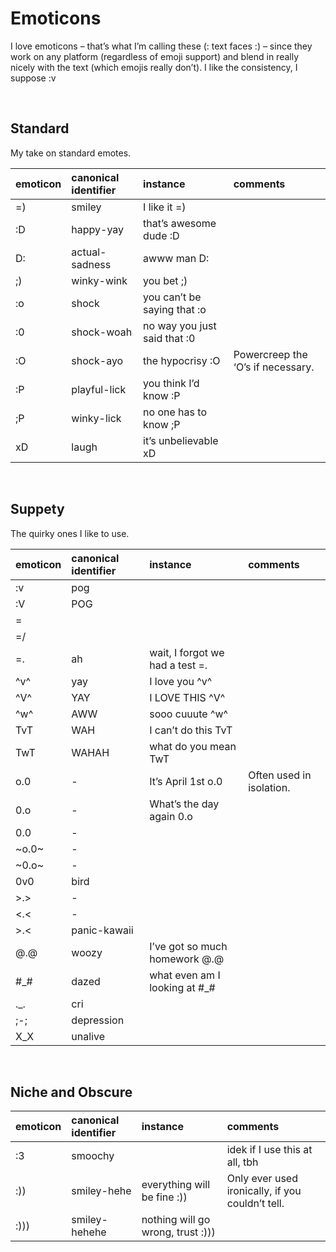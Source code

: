 # Emoticons
<!-- #SQUARK live!
| dest = self/emoticons
| desc = A collection of all the emoticons I use!
| style = personal
| index = personal / lists
| shard = #INDEX
-->

I love emoticons – that’s what I’m calling these (: text faces :) – since they work on any platform (regardless of emoji support) and blend in really nicely with the text (which emojis really don’t). I like the consistency, I suppose :v


<br>


## Standard

My take on standard emotes.

| emoticon | canonical identifier | instance | comments |
| :------- | :------------------- | :------- | :------- |
| =) | smiley | I like it =) | | Smiley faces look way nicer with the long `=` eyes than barely-visible `:` dots. Fight me. |
| :D | happy-yay | that’s awesome dude :D | |
| D: | actual-sadness | awww man D: | | THIS IS SO SAD WHY IS IT SO SAD WAHHHHH |
| ;) | winky-wink | you bet ;) | |
| :o | shock | you can’t be saying that :o | |
| :0 | shock-woah | no way you just said that :0 | |
| :O | shock-ayo | the hypocrisy :O | Powercreep the ‘O’s if necessary. |
| :P | playful-lick |  you think I’d know :P | |
| ;P | winky-lick | no one has to know ;P | |
| xD | laugh | it’s unbelievable xD | |


<br>


## Suppety

The quirky ones I like to use.

| emoticon | canonical identifier | instance | comments |
| :------- | :------------------- | :------- | :------- |
| :v    | pog | | |
| :V    | POG | | |
| =|    | | | |
| =/    | | | |
| =.    | ah | wait, I forgot we had a test =. | |
| ^v^   | yay | I love you ^v^ | |
| ^V^   | YAY | I LOVE THIS ^V^ | |
| ^w^   | AWW | sooo cuuute ^w^ | |
| TvT   | WAH | I can’t do this TvT | |
| TwT   | WAHAH | what do you mean TwT | |
| o.0   | - | It’s April 1st o.0 | Often used in isolation. |
| 0.o   | - | What’s the day again 0.o | |  Used for balancing purposes. |
| 0.0   | - | | | Something’s gone really wrong. |
| \~o.0~ | - | | | |
| \~0.o~ | - | | | Rarity. |
| 0v0   | bird | | |
| >.>   | - | | |
| <.<   | - | | |
| >.<   | panic-kawaii | | |
| @.@   | woozy | I’ve got so much homework @.@ | |
| #_#   | dazed | what even am I looking at #_# | |
| ._.   | cri | | |
| ;-;   | depression | | |
| X_X   | unalive | |


<br>


## Niche and Obscure

| emoticon | canonical identifier | instance | comments |
| :------- | :------------------- | :------- | :------- |
| :3   | smoochy | | idek if I use this at all, tbh |
| :))  | smiley-hehe | everything will be fine :)) | Only ever used ironically, if you couldn’t tell. |
| :))) |  smiley-hehehe | nothing will go wrong, trust :))) | | Well, if it’s *3* brackets... |
